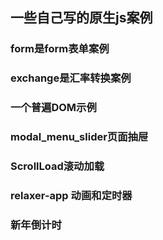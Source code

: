 ﻿## 一些自己写的原生js案例

### form是form表单案例

### exchange是汇率转换案例

### 一个普遍DOM示例

### modal_menu_slider页面抽屉

### ScrollLoad滚动加载

### relaxer-app 动画和定时器

### 新年倒计时